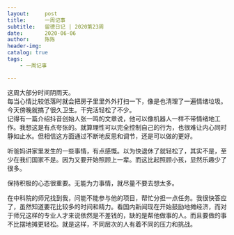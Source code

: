 ```yaml
---
layout:     post
title:      一周记事
subtitle:   留德日记 | 2020第23周
date:       2020-06-06
author:     陈陈
header-img: 
catalog: true
tags:
    - 一周记事

---
```


这周大部分时间阴雨天。  
每当心情比较低落时就会把房子里里外外打扫一下，像是也清理了一遍情绪垃圾。今天傍晚就搞了很久卫生。干完活轻松了不少。  
记得有一篇介绍抖音创始人张一鸣的文章说，他可以像机器人一样不带情绪地工作。我想这是有点夸张的。就算理性可以完全控制自己的行为，也很难让内心同时静如止水。但相信这方面通过不断地反思和调节，还是可以做的更好。  

听爸妈讲家里发生的一些事情，有点感慨。以为快退休了就轻松了，其实不是，至少在我们国家不是。因为又要开始照顾上一辈。而这比起照顾小孩，显然乐趣少了很多。

保持积极的心态很重要。无能为力事情，就尽量不要去想太多。

在中科院的师兄找到我，问能不能参与他的项目，帮忙分担一点任务。我很快答应了，虽然知道要花比较多的时间和精力。看国内新闻现在开始鼓励地摊经济，而对于师兄这样的专业人才来说依然是不差钱的，缺的是帮他做事的人。而且要做的事不比摆地摊更轻松。就是这样，不同层次的人有着不同的压力和挑战。





